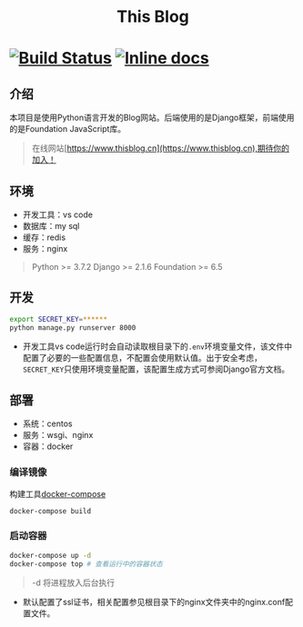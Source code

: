 ﻿<h1 align="center">This Blog<h1>

[![Build Status](https://travis-ci.org/WsWHL/blog.png?branch=master)](https://travis-ci.org/WsWHL/blog)
[![Inline docs](http://inch-ci.org/github/WsWHL/blog.svg?branch=master)](http://inch-ci.org/github/WsWHL/blog)


## 介绍
​		本项目是使用Python语言开发的Blog网站。后端使用的是Django框架，前端使用的是Foundation JavaScript库。
> 在线网站[https://www.thisblog.cn](https://www.thisblog.cn),期待你的加入！

## 环境
* 开发工具：vs code
* 数据库：my sql
* 缓存：redis
* 服务：nginx
> Python >= 3.7.2
> Django >= 2.1.6
> Foundation >= 6.5

## 开发
``` bash
export SECRET_KEY=******
python manage.py runserver 8000
```
* 开发工具vs code运行时会自动读取根目录下的`.env`环境变量文件，该文件中配置了必要的一些配置信息，不配置会使用默认值。出于安全考虑，`SECRET_KEY`只使用环境变量配置，该配置生成方式可参阅Django官方文档。

## 部署

- 系统：centos
- 服务：wsgi、nginx
- 容器：docker

### 编译镜像
构建工具[docker-compose](https://docs.docker.com/compose/)
``` bash
docker-compose build
```
### 启动容器
``` bash
docker-compose up -d
docker-compose top # 查看运行中的容器状态
```
> -d 将进程放入后台执行

* 默认配置了ssl证书，相关配置参见根目录下的nginx文件夹中的nginx.conf配置文件。
